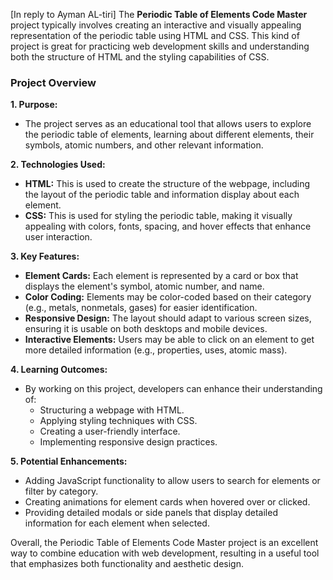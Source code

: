 [In reply to Ayman AL-tiri]
The **Periodic Table of Elements Code Master** project typically involves creating an interactive and visually appealing representation of the periodic table using HTML and CSS. This kind of project is great for practicing web development skills and understanding both the structure of HTML and the styling capabilities of CSS.

### Project Overview

**1. Purpose:**
   - The project serves as an educational tool that allows users to explore the periodic table of elements, learning about different elements, their symbols, atomic numbers, and other relevant information.

**2. Technologies Used:**
   - **HTML:** This is used to create the structure of the webpage, including the layout of the periodic table and information display about each element.
   - **CSS:** This is used for styling the periodic table, making it visually appealing with colors, fonts, spacing, and hover effects that enhance user interaction.

**3. Key Features:**
   - **Element Cards:** Each element is represented by a card or box that displays the element's symbol, atomic number, and name.
   - **Color Coding:** Elements may be color-coded based on their category (e.g., metals, nonmetals, gases) for easier identification.
   - **Responsive Design:** The layout should adapt to various screen sizes, ensuring it is usable on both desktops and mobile devices.
   - **Interactive Elements:** Users may be able to click on an element to get more detailed information (e.g., properties, uses, atomic mass).

**4. Learning Outcomes:**
   - By working on this project, developers can enhance their understanding of:
     - Structuring a webpage with HTML.
     - Applying styling techniques with CSS.
     - Creating a user-friendly interface.
     - Implementing responsive design practices.

**5. Potential Enhancements:**
   - Adding JavaScript functionality to allow users to search for elements or filter by category.
   - Creating animations for element cards when hovered over or clicked.
   - Providing detailed modals or side panels that display detailed information for each element when selected.

Overall, the Periodic Table of Elements Code Master project is an excellent way to combine education with web development, resulting in a useful tool that emphasizes both functionality and aesthetic design.